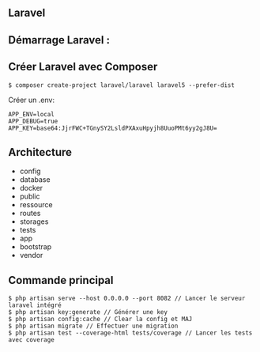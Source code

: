 ## Laravel

## Démarrage Laravel :

## Créer Laravel avec Composer

    $ composer create-project laravel/laravel laravel5 --prefer-dist

Créer un .env:

    APP_ENV=local
    APP_DEBUG=true
    APP_KEY=base64:JjrFWC+TGnySY2LsldPXAxuHpyjh8UuoPMt6yy2gJ8U=

## Architecture

- config
- database
- docker
- public
- ressource
- routes
- storages
- tests
- app
- bootstrap
- vendor

## Commande principal


    $ php artisan serve --host 0.0.0.0 --port 8082 // Lancer le serveur laravel intégré
    $ php artisan key:generate // Générer une key
    $ php artisan config:cache // Clear la config et MAJ
    $ php artisan migrate // Effectuer une migration
    $ php artisan test --coverage-html tests/coverage // Lancer les tests avec coverage
